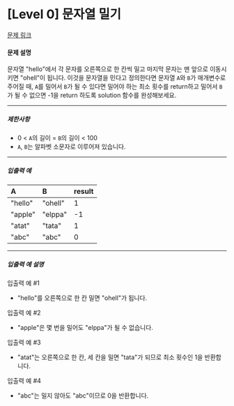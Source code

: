 # [Level 0] 문자열 밀기

[문제 링크](https://school.programmers.co.kr/learn/courses/30/lessons/120921)

#### 문제 설명

문자열 "hello"에서 각 문자를 오른쪽으로 한 칸씩 밀고 마지막 문자는 맨 앞으로 이동시키면 "ohell"이 됩니다. 이것을 문자열을 민다고 정의한다면 문자열 ```A```와 ```B```가 매개변수로 주어질 때, ```A```를 밀어서 ```B```가 될 수 있다면 밀어야 하는 최소 횟수를 return하고 밀어서 ```B```가 될 수 없으면 -1을 return 하도록 solution 함수를 완성해보세요.

---

##### 제한사항

- 0 < ```A```의 길이 = ```B```의 길이 < 100
- ```A```, ```B```는 알파벳 소문자로 이루어져 있습니다.

---

##### 입출력 예

|A|B|result|
|:---|:---|:---|
|"hello"|"ohell"|1|
|"apple"|"elppa"|-1|
|"atat"|"tata"|1|
|"abc"|"abc"|0|

---

##### 입출력 예 설명

입출력 예 #1

- "hello"를 오른쪽으로 한 칸 밀면 "ohell"가 됩니다.

입출력 예 #2

- "apple"은 몇 번을 밀어도 "elppa"가 될 수 없습니다.

입출력 예 #3

- "atat"는 오른쪽으로 한 칸, 세 칸을 밀면 "tata"가 되므로 최소 횟수인 1을 반환합니다.

입출력 예 #4

- "abc"는 밀지 않아도 "abc"이므로 0을 반환합니다.
